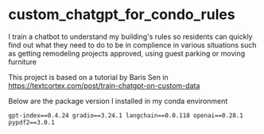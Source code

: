 # custom_chatgpt_for_condo_rules
I train a chatbot to understand my building's rules so residents can quickly find out what they need to do to be in complience in various situations such as getting remodeling projects approved, using guest parking or moving furniture

This project is based on a tutorial by Baris Sen in https://textcortex.com/post/train-chatgpt-on-custom-data

Below are the package version I installed in my conda environment

`gpt-index==0.4.24
gradio==3.24.1
langchain==0.0.118
openai==0.28.1
pypdf2==3.0.1`
